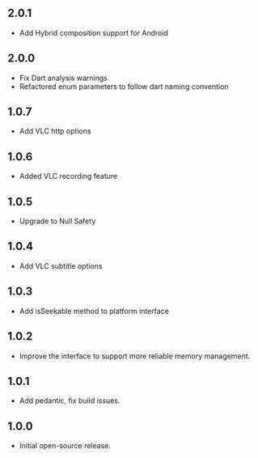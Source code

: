 ## 2.0.1

- Add Hybrid composition support for Android

## 2.0.0

- Fix Dart analysis warnings
- Refactored enum parameters to follow dart naming convention 

## 1.0.7

- Add VLC http options

## 1.0.6

- Added VLC recording feature

## 1.0.5

- Upgrade to Null Safety

## 1.0.4

- Add VLC subtitle options

## 1.0.3

- Add isSeekable method to platform interface

## 1.0.2

- Improve the interface to support more reliable memory management.

## 1.0.1

- Add pedantic, fix build issues.

## 1.0.0

- Initial open-source release.